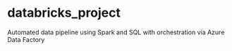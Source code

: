# databricks_project
Automated data pipeline using Spark and SQL with orchestration via Azure Data Factory
